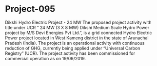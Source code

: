 # Project-095
Dikshi Hydro Electric Project - 24 MW
The proposed project activity with title under UCR “ 24 MW (3 X 8 MW) Dikshi Medium Scale Hydro Power project 
by M/S Devi Energies Pvt Ltd.”, is a grid connected Hydro Electric Power project located in West Kameng district 
in the state of Arunachal Pradesh (India). The project is an operational activity with continuous reduction of GHG,
currently being applied under “Universal Carbon Registry” (UCR). The project activity has been commissioned for commercial operation as on 19/09/2019.

